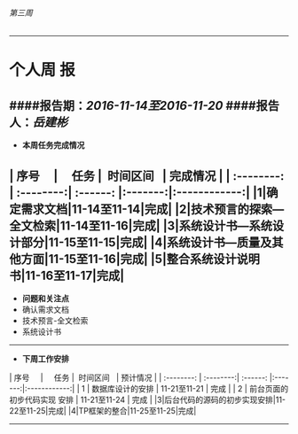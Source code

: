﻿###### 第三周
------------
# 个人周 报



####报告期：*2016-11-14至2016-11-20*
####报告人：*岳建彬*
------------
- **本周任务完成情况**

| 序号      |     任务 |  时间区间   | 完成情况 |
| :--------: | :--------:| :------: |:-------:|:------------:|
|1|确定需求文档|11-14至11-14|完成|
|2|技术预言的探索—全文检索|11-14至11-16|完成|
|3|系统设计书—系统设计部分|11-15至11-15|完成|
|4|系统设计书—质量及其他方面|11-15至11-16|完成|
|5|整合系统设计说明书|11-16至11-17|完成|
------------
- **问题和关注点**
- 确认需求文档
- 技术预言-全文检索
- 系统设计书

------------

- **下周工作安排**


| 序号      |     任务 |  时间区间   | 预计情况 |
| :--------: | :--------:| :------: |:-------:|:------------:|
|  1 | 数据库设计的安排  | 11-21至11-21  | 完成  |
|  2 | 前台页面的初步代码实现 安排 | 11-21至11-24  | 完成 |
|3|后台代码的源码的初步实现安排|11-22至11-25|完成|
|4|TP框架的整合|11-25至11-25|完成|



------------



